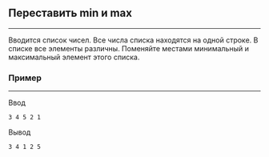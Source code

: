## Переставить min и max
---
Вводится список чисел. Все числа списка находятся на одной строке. В списке все элементы различны. Поменяйте местами минимальный и максимальный элемент этого списка.
### Пример
---
Ввод
```
3 4 5 2 1
```
Вывод
```
3 4 1 2 5 
```